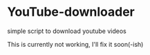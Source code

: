 # YouTube-downloader
simple script to download youtube videos

This is currently not working, I'll fix it soon(-ish)

